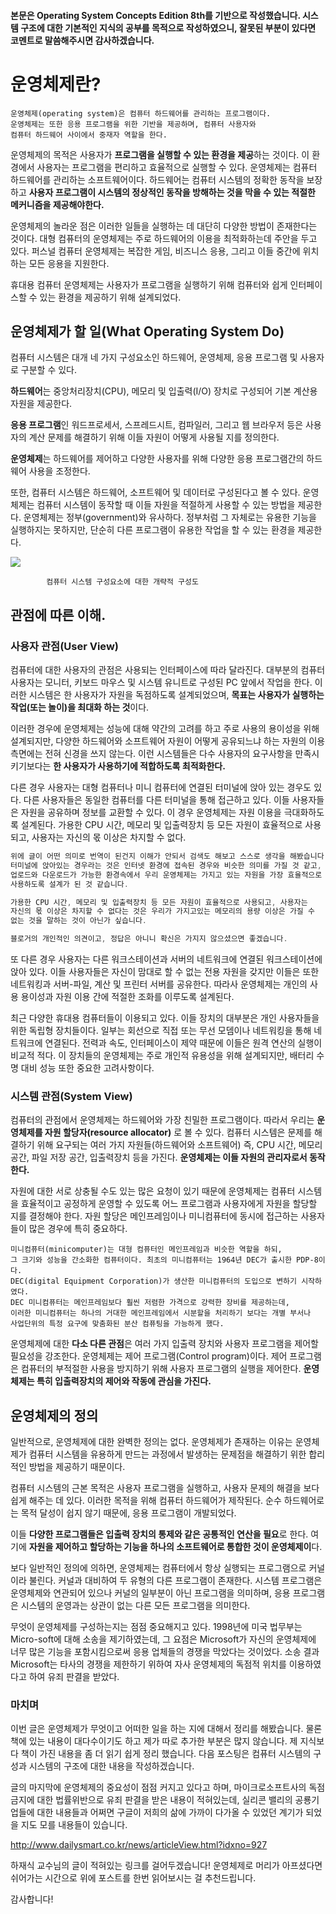 #### 본문은 Operating System Concepts Edition 8th를 기반으로 작성했습니다. 시스템 구조에 대한 기본적인 지식의 공부를 목적으로 작성하였으니, 잘못된 부분이 있다면 코멘트로 말씀해주시면 감사하겠습니다.

# 운영체제란?

    운영체제(operating system)은 컴퓨터 하드웨어를 관리하는 프로그램이다.
    운영체제는 또한 응용 프로그램을 위한 기반을 제공하며, 컴퓨터 사용자와
    컴퓨터 하드웨어 사이에서 중재자 역할을 한다.

운영체제의 목적은 사용자가 **프로그램을 실행할 수 있는 환경을 제공**하는 것이다. 이 환경에서 사용자는 프로그램을 편리하고 효율적으로 실행할 수 있다. 운영체제는 컴퓨터 하드웨어를 관리하는 소프트웨어이다. 하드웨어는 컴퓨터 시스템의 정확한 동작을 보장하고 **사용자 프로그램이 시스템의 정상적인 동작을 방해하는 것을 막을 수 있는 적절한 메커니즘을 제공해야한다.**

운영체제의 놀라운 점은 이러한 일들을 실행하는 데 대단히 다양한 방법이 존재한다는 것이다. 대형 컴퓨터의 운영체제는 주로 하드웨어의 이용을 최적화하는데 주안을 두고 있다. 퍼스널 컴퓨터 운영체제는 복잡한 게임, 비즈니스 응용, 그리고 이들 중간에 위치하는 모든 응용을 지원한다.

휴대용 컴퓨터 운영체제는 사용자가 프로그램을 실행하기 위해 컴퓨터와 쉽게 인터페이스할 수 있는 환경을 제공하기 위해 설계되었다.

## 운영체제가 할 일(What Operating System Do)

컴퓨터 시스템은 대개 네 가지 구성요소인 하드웨어, 운영체제, 응용 프로그램 및 사용자로 구분할 수 있다.

**하드웨어**는 중앙처리장치(CPU), 메모리 및 입출력(I/O) 장치로 구성되어 기본 계산용 자원을 제공한다.

**응용 프로그램**인 워드프로세서, 스프레드시트, 컴파일러, 그리고 웹 브라우저 등은 사용자의 계산 문제를 해결하기 위해 이들 자원이 어떻게 사용될 지를 정의한다.

**운영체제**는 하드웨어를 제어하고 다양한 사용자를 위해 다양한 응용 프로그램간의 하드웨어 사용을 조정한다.

또한, 컴퓨터 시스템은 하드웨어, 소프트웨어 및 데이터로 구성된다고 볼 수 있다. 운영체제는 컴퓨터 시스템이 동작할 때 이들 자원을 적절하게 사용할 수 있는 방법을 제공한다. 운영체제는 정부(government)와 유사하다. 정부처럼 그 자체로는 유용한 기능을 실행하지는 못하지만, 단순히 다른 프로그램이 유용한 작업을 할 수 있는 환경을 제공한다.

![](https://images.velog.io/images/vvsogi/post/f5a29d09-c1d6-4215-ba84-c57221ea5291/img1.daumcdn.png)

    		컴퓨터 시스템 구성요소에 대한 개략적 구성도


## 관점에 따른 이해.

### 사용자 관점(User View)

컴퓨터에 대한 사용자의 관점은 사용되는 인터페이스에 따라 달라진다. 대부분의 컴퓨터 사용자는 모니터, 키보드 마우스 및 시스템 유니트로 구성된 PC 앞에서 작업을 한다. 이러한 시스템은 한 사용자가 자원을 독점하도록 설계되었으며, **목표는 사용자가 실행하는 작업(또는 놀이)을 최대화 하는 것**이다.

이러한 경우에 운영체제는 성능에 대해 약간의 고려를 하고 주로 사용의 용이성을 위해 설계되지만, 다양한 하드웨어와 소프트웨어 자원이 어떻게 공유되느냐 하는 자원의 이용 측면에는 전혀 신경을 쓰지 않는다. 이런 시스템들은 다수 사용자의 요구사항을 만족시키기보다는 **한 사용자가 사용하기에 적합하도록 최적화한다.**

다른 경우 사용자는 대형 컴퓨터나 미니 컴퓨터에 연결된 터미널에 앉아 있는 경우도 있다. 다른 사용자들은 동일한 컴퓨터를 다른 터미널을 통해 접근하고 있다. 이들 사용자들은 자원을 공유하며 정보를 교환할 수 있다. 이 경우 운영체제는 자원 이용을 극대화하도록 설계된다. 가용한 CPU 시간, 메모리 및 입출력장치 등 모든 자원이 효율적으로 사용되고, 사용자는 자신의 몫 이상은 차지할 수 없다.

```js
위에 글이 어떤 의미로 번역이 된건지 이해가 안되서 검색도 해보고 스스로 생각을 해봤습니다.
터미널에 앉아있는 경우라는 것은 인터넷 환경에 접속된 경우와 비슷한 의미를 가질 것 같고,
업로드와 다운로드가 가능한 환경속에서 우리 운영체제는 가지고 있는 자원을 가장 효율적으로
사용하도록 설계가 된 것 같습니다.

가용한 CPU 시간, 메모리 및 입출력장치 등 모든 자원이 효율적으로 사용되고, 사용자는
자신의 몫 이상은 차지할 수 없다는 것은 우리가 가지고있는 메모리의 용량 이상은 가질 수
없는 것을 말하는 것이 아닌가 싶습니다.

블로거의 개인적인 의견이고, 정답은 아니니 확신은 가지지 않으셨으면 좋겠습니다.
```

또 다른 경우 사용자는 다른 워크스테이션과 서버의 네트워크에 연결된 워크스테이션에 앉아 있다. 이들 사용자들은 자신이 맘대로 할 수 없는 전용 자원을 갖지만 이들은 또한 네트워킹과 서버-파일, 계산 및 프린터 서버를 공유한다. 따라사 운영체제는 개인의 사용 용이성과 자원 이용 간에 적절한 조화를 이루도록 설계된다.

최근 다양한 휴대용 컴퓨터들이 이용되고 있다. 이들 장치의 대부분은 개인 사용자들을 위한 독립형 장치들이다. 일부는 회선으로 직접 또는 무선 모뎀이나 네트워킹을 통해 네트워크에 연결된다. 전력과 속도, 인터페이스이 제약 때문에 이들은 원격 연산의 실행이 비교적 적다. 이 장치들의 운영체제는 주로 개인적 유용성을 위해 설계되지만, 배터리 수명 대비 성능 또한 중요한 고려사항이다.

### 시스템 관점(System View)

컴퓨터의 관점에서 운영체제는 하드웨어와 가장 친밀한 프로그램이다. 따라서 우리는 **운영체제를 자원 할당자(resource allocator)** 로 볼 수 있다. 컴퓨터 시스템은 문제를 해결하기 위해 요구되는 여러 가지 자원들(하드웨어와 소프트웨어) 즉, CPU 시간, 메모리 공간, 파일 저장 공간, 입출력장치 등을 가진다. **운영체제는 이들 자원의 관리자로서 동작한다.**

자원에 대한 서로 상충될 수도 있는 많은 요청이 있기 때문에 운영체제는 컴퓨터 시스템을 효율적이고 공정하게 운영할 수 있도록 어느 프로그램과 사용자에게 자원을 할당할 지를 결정해야 한다. 자원 할당은 메인프레임이나 미니컴퓨터에 동시에 접근하는 사용자들이 많은 경우에 특히 중요하다.

    미니컴퓨터(minicomputer)는 대형 컴퓨터인 메인프레임과 비슷한 역할을 하되,
    그 크기와 성능을 간소화한 컴퓨터이다. 최초의 미니컴퓨터는 1964년 DEC가 출시한 PDP-8이다.
    DEC(digital Equipment Corporation)가 생산한 미니컴퓨터의 도입으로 변하기 시작하였다.
    DEC 미니컴퓨터는 메인프레임보다 훨씬 저렴한 가격으로 강력한 장비를 제공하는데,
    이러한 미니컴퓨터는 하나의 거대한 메인프레임에서 시분할을 처리하기 보다는 개별 부서나
    사업단위의 특정 요구에 맞춤화된 분산 컴퓨팅을 가능하게 했다.

운영체제에 대한 **다소 다른 관점**은 여러 가지 입출력 장치와 사용자 프로그램을 제어할 필요성을 강조한다. 운영체제는 제어 프로그램(Control program)이다. 제어 프로그램은 컴퓨터의 부적절한 사용을 방지하기 위해 사용자 프로그램의 실행을 제어한다. **운영체제는 특히 입출력장치의 제어와 작동에 관심을 가진다.**

## 운영체제의 정의

일반적으로, 운영체제에 대한 완벽한 정의는 없다. 운영체제가 존재하는 이유는 운영체제가 컴퓨터 시스템을 유용하게 만드는 과정에서 발생하는 문제점을 해결하기 위한 합리적인 방법을 제공하기 때문이다.

컴퓨터 시스템의 근본 목적은 사용자 프로그램을 실행하고, 사용자 문제의 해결을 보다 쉽게 해주는 데 있다. 이러한 목적을 위해 컴퓨터 하드웨어가 제작된다. 순수 하드웨어로는 목적 달성이 쉽지 않기 때문에, 응용 프로그램이 개발되었다.

이들 **다양한 프로그램들은 입출력 장치의 통제와 같은 공통적인 연산을 필요**로 한다. 여기에 **자원을 제어하고 할당하는 기능을 하나의 소프트웨어로 통합한 것이 운영체제이**다.

보다 일반적인 정의에 의하면, 운영체제는 컴퓨터에서 항상 실행되는 프로그램으로 커널이라 불린다.
커널과 대비하여 두 유형의 다른 프로그램이 존재한다.
시스템 프로그램은 운영체제와 연관되어 있으나 커널의 일부분이 아닌 프로그램을 의미하며,
응용 프로그램은 시스템의 운영과는 상관이 없는 다른 모든 프로그램을 의미한다.

무엇이 운영체제를 구성하는지는 점점 중요해지고 있다. 1998년에 미국 법무부는 Micro-soft에 대해 소송을 제기하였는데, 그 요점은 Microsoft가 자신의 운영체제에 너무 많은 기능을 포함시킴으로써 응용 업체들의 경쟁을 막았다는 것이었다. 소송 결과 Microsoft는 타사의 경쟁을 제한하기 위하여 자사 운영체제의 독점적 위치를 이용하였다고 하여 유죄 판결을 받았다.

### 마치며

이번 글은 운영체제가 무엇이고 어떠한 일을 하는 지에 대해서 정리를 해봤습니다. 물론 책에 있는 내용이 대다수이기도 하고 제가 따로 추가한 부분은 많지 않습니다. 제 지식보다 책이 가진 내용을 좀 더 읽기 쉽게 정리 했습니다. 다음 포스팅은 컴퓨터 시스템의 구성과 시스템의 구조에 대한 내용을 작성하겠습니다.

글의 마지막에 운영체제의 중요성이 점점 커지고 있다고 하며, 마이크로소프트사의 독점금지에 대한 법률위반으로 유죄 판결을 받은 내용이 적혀있는데, 실리콘 밸리의 공룡기업들에 대한 내용들과 어쩌면 구글이 저희의 삶에 가까이 다가올 수 있었던 계기가 되었을 지도 모를 내용들이 있습니다.

http://www.dailysmart.co.kr/news/articleView.html?idxno=927

하재식 교수님의 글이 적혀있는 링크를 걸어두겠습니다! 운영체제로 머리가 아프셨다면 쉬어가는 시간으로 위에 포스트를 한번 읽어보시는 걸 추천드립니다.

감사합니다!
